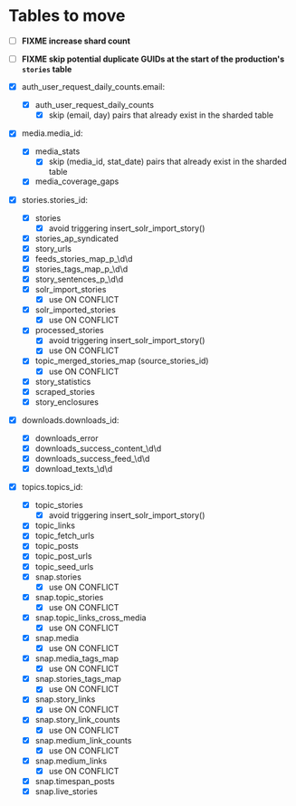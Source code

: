 # Tables to move

* [ ] **FIXME increase shard count**
* [ ] **FIXME skip potential duplicate GUIDs at the start of the production's `stories` table**

* [x] auth_user_request_daily_counts.email:
    * [x] auth_user_request_daily_counts
      * [x] skip (email, day) pairs that already exist in the sharded table

* [x] media.media_id:
    * [x] media_stats
      * [x] skip (media_id, stat_date) pairs that already exist in the sharded table
    * [x] media_coverage_gaps

* [x] stories.stories_id:
    * [x] stories
      * [x] avoid triggering insert_solr_import_story()
    * [x] stories_ap_syndicated
    * [x] story_urls
    * [x] feeds_stories_map_p_\d\d
    * [x] stories_tags_map_p_\d\d
    * [x] story_sentences_p_\d\d
    * [x] solr_import_stories
      * [x] use ON CONFLICT
    * [x] solr_imported_stories
      * [x] use ON CONFLICT
    * [x] processed_stories
      * [x] avoid triggering insert_solr_import_story()
      * [x] use ON CONFLICT
    * [x] topic_merged_stories_map (source_stories_id)
      * [x] use ON CONFLICT
    * [x] story_statistics
    * [x] scraped_stories
    * [x] story_enclosures

* [x] downloads.downloads_id:
    * [x] downloads_error
    * [x] downloads_success_content_\d\d
    * [x] downloads_success_feed_\d\d
    * [x] download_texts_\d\d

* [x] topics.topics_id:
    * [x] topic_stories
      * [x] avoid triggering insert_solr_import_story()
    * [x] topic_links
    * [x] topic_fetch_urls
    * [x] topic_posts
    * [x] topic_post_urls
    * [x] topic_seed_urls
    * [x] snap.stories
      * [x] use ON CONFLICT
    * [x] snap.topic_stories
      * [x] use ON CONFLICT
    * [x] snap.topic_links_cross_media
      * [x] use ON CONFLICT
    * [x] snap.media
      * [x] use ON CONFLICT
    * [x] snap.media_tags_map
      * [x] use ON CONFLICT
    * [x] snap.stories_tags_map
      * [x] use ON CONFLICT
    * [x] snap.story_links
      * [x] use ON CONFLICT
    * [x] snap.story_link_counts
      * [x] use ON CONFLICT
    * [x] snap.medium_link_counts
      * [x] use ON CONFLICT
    * [x] snap.medium_links
      * [x] use ON CONFLICT
    * [x] snap.timespan_posts
    * [x] snap.live_stories
